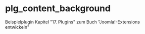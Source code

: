 plg_content_background
======================

Beispielplugin Kapitel "17. Plugins" zum Buch "Joomla!-Extensions entwickeln"